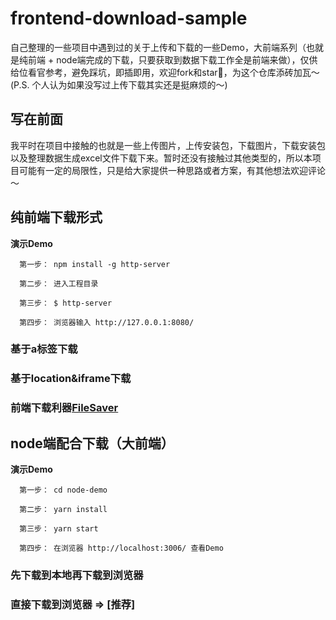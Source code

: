 # frontend-download-sample
自己整理的一些项目中遇到过的关于上传和下载的一些Demo，大前端系列（也就是纯前端 + node端完成的下载，只要获取到数据下载工作全是前端来做），仅供给位看官参考，避免踩坑，即插即用，欢迎fork和star🌟，为这个仓库添砖加瓦～(P.S. 个人认为如果没写过上传下载其实还是挺麻烦的～)

## 写在前面
我平时在项目中接触的也就是一些上传图片，上传安装包，下载图片，下载安装包以及整理数据生成excel文件下载下来。暂时还没有接触过其他类型的，所以本项目可能有一定的局限性，只是给大家提供一种思路或者方案，有其他想法欢迎评论～

## 纯前端下载形式

**演示Demo**

```
  第一步： npm install -g http-server

  第二步： 进入工程目录

  第三步： $ http-server

  第四步： 浏览器输入 http://127.0.0.1:8080/

```


### 基于a标签下载

### 基于location&iframe下载

### 前端下载利器[FileSaver](https://github.com/eligrey/FileSaver.js)

## node端配合下载（大前端）

**演示Demo**
```
  第一步： cd node-demo

  第二步： yarn install

  第三步： yarn start

  第四步： 在浏览器 http://localhost:3006/ 查看Demo

```

### 先下载到本地再下载到浏览器

### 直接下载到浏览器 => [推荐]